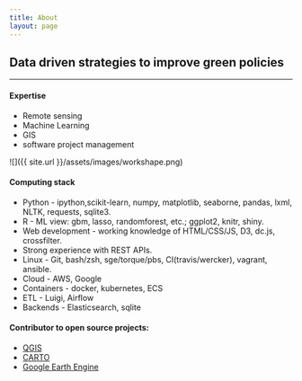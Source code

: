 ```yaml
---
title: About
layout: page
---
```


## Data driven strategies to improve green policies

---



#### Expertise
* Remote sensing
* Machine Learning
* GIS
* software project management

![]({{ site.url }}/assets/images/workshape.png)


#### Computing stack
* Python - ipython,scikit-learn, numpy, matplotlib, seaborne, pandas, lxml, NLTK, requests, sqlite3.
* R - ML view: gbm, lasso, randomforest, etc.; ggplot2, knitr, shiny.
* Web development - working knowledge of HTML/CSS/JS, D3, dc.js, crossfilter.
* Strong experience with REST APIs.
* Linux - Git, bash/zsh, sge/torque/pbs, CI(travis/wercker), vagrant, ansible.
* Cloud - AWS, Google
* Containers - docker, kubernetes, ECS
* ETL - Luigi, Airflow
* Backends - Elasticsearch, sqlite

#### Contributor to open source projects:
- [QGIS][]
- [CARTO][]
- [Google Earth Engine][]





[QGIS]: https://www.qgis.org/en/site/
[CARTO]: https://carto.com/
[Google Earth Engine]: https://earthengine.google.com/
